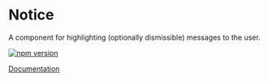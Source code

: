 # Notice

A component for highlighting (optionally dismissible) messages to the user.

[![npm version](https://badge.fury.io/js/%40vrembem%2Fnotice.svg)](https://www.npmjs.com/package/%40vrembem%2Fnotice)

[Documentation](https://vrembem.com/packages/notice)

